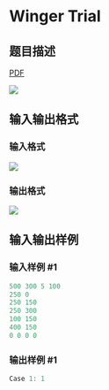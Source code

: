 # Winger Trial

## 题目描述

[problemUrl]: https://uva.onlinejudge.org/index.php?option=com_onlinejudge&Itemid=8&category=117&page=show_problem&problem=2857

[PDF](https://uva.onlinejudge.org/external/117/p11757.pdf)

![](https://cdn.luogu.com.cn/upload/vjudge_pic/UVA11757/5608b3482b8249f35e23c6469b6a6863c1ee8ca1.png)

## 输入输出格式

### 输入格式

![](https://cdn.luogu.com.cn/upload/vjudge_pic/UVA11757/7e763ce6ca8ec151755bc308198302d911e6530b.png)

### 输出格式

![](https://cdn.luogu.com.cn/upload/vjudge_pic/UVA11757/3fae90795536387ad77af042226f62ae35af4e0f.png)

## 输入输出样例

### 输入样例 #1

```cpp
500 300 5 100
250 0
250 150
250 300
100 150
400 150
0 0 0 0
```


### 输出样例 #1

```cpp
Case 1: 1
```


